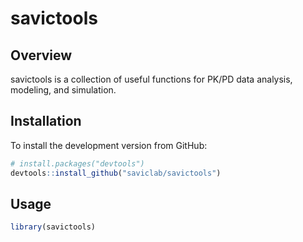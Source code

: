 # savictools

## Overview
savictools is a collection of useful functions for PK/PD data analysis, modeling, and simulation.

## Installation
To install the development version from GitHub:
```R
# install.packages("devtools")  
devtools::install_github("saviclab/savictools")
``` 

## Usage
```R
library(savictools)
```
